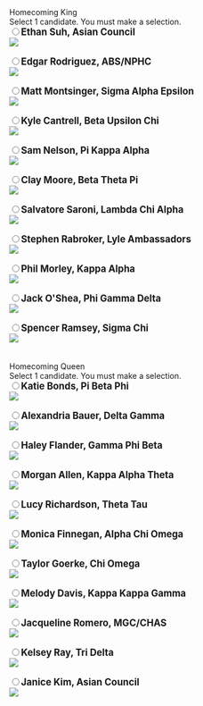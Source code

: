 <div id="BallotControlsContainer">
<span id="position263"><div class="PositionContainer"><div class="PositionTitle">Homecoming King</div><div class="PositionAllowedVotes">Select 1 candidate. You must make a selection.</div><div class="PositionCandidate"><span class="CandidateSelector"><input id="position263_1777" type="radio" name="position263$263" value="1777" /></span><span><strong style="font-size: 120%">Ethan Suh, Asian Council</strong><br /><img src="https://sites.smu.edu/elections/homecoming/Suh.jpg" /><br />&nbsp;</span></div><div class="PositionCandidate"><span class="CandidateSelector"><input id="position263_1778" type="radio" name="position263$263" value="1778" /></span><span><strong style="font-size: 120%">Edgar Rodriguez, ABS/NPHC</strong><br /><img src="https://sites.smu.edu/elections/homecoming/Rodriguez.jpg" /><br />&nbsp;</span></div><div class="PositionCandidate"><span class="CandidateSelector"><input id="position263_1779" type="radio" name="position263$263" value="1779" /></span><span><strong style="font-size: 120%">Matt Montsinger, Sigma Alpha Epsilon</strong><br /><img src="https://sites.smu.edu/elections/homecoming/Montsinger.jpg" /><br />&nbsp;</span></div><div class="PositionCandidate"><span class="CandidateSelector"><input id="position263_1780" type="radio" name="position263$263" value="1780" /></span><span><strong style="font-size: 120%">Kyle Cantrell, Beta Upsilon Chi</strong><br /><img src="https://sites.smu.edu/elections/homecoming/Cantrell.jpg" /><br />&nbsp;</span></div><div class="PositionCandidate"><span class="CandidateSelector"><input id="position263_1781" type="radio" name="position263$263" value="1781" /></span><span><strong style="font-size: 120%">Sam Nelson, Pi Kappa Alpha</strong><br /><img src="https://sites.smu.edu/elections/homecoming/Nelson.jpg" /><br />&nbsp;</span></div><div class="PositionCandidate"><span class="CandidateSelector"><input id="position263_1782" type="radio" name="position263$263" value="1782" /></span><span><strong style="font-size: 120%">Clay Moore, Beta Theta Pi</strong><br /><img src="https://sites.smu.edu/elections/homecoming/Moore.jpg" /><br />&nbsp;</span></div><div class="PositionCandidate"><span class="CandidateSelector"><input id="position263_1783" type="radio" name="position263$263" value="1783" /></span><span><strong style="font-size: 120%">Salvatore Saroni, Lambda Chi Alpha</strong><br /><img src="https://sites.smu.edu/elections/homecoming/Saroni.jpg " /><br />&nbsp;</span></div><div class="PositionCandidate"><span class="CandidateSelector"><input id="position263_1784" type="radio" name="position263$263" value="1784" /></span><span><strong style="font-size: 120%">Stephen Rabroker, Lyle Ambassadors</strong><br /><img src="https://sites.smu.edu/elections/homecoming/Rabroker.jpg" /><br />&nbsp;</span></div><div class="PositionCandidate"><span class="CandidateSelector"><input id="position263_1785" type="radio" name="position263$263" value="1785" /></span><span><strong style="font-size: 120%">Phil Morley, Kappa Alpha</strong><br /><img src="https://sites.smu.edu/elections/homecoming/Morley.jpg" /><br />&nbsp;</span></div><div class="PositionCandidate"><span class="CandidateSelector"><input id="position263_1786" type="radio" name="position263$263" value="1786" /></span><span><strong style="font-size: 120%">Jack O'Shea, Phi Gamma Delta</strong><br /><img src="https://sites.smu.edu/elections/homecoming/OShea.jpg" /><br />&nbsp;</span></div><div class="PositionCandidate"><span class="CandidateSelector"><input id="position263_1787" type="radio" name="position263$263" value="1787" /></span><span><strong style="font-size: 120%">Spencer Ramsey, Sigma Chi</strong><br /><img src="https://sites.smu.edu/elections/homecoming/Ramsey.jpg" /><br />&nbsp;</span></div></div></span><span id="ctl00" class="PositionErrorMessage" style="visibility:hidden;">An improper number of votes were cast for Homecoming King.</span><span id="position264"><div class="PositionContainer"><div class="PositionTitle">Homecoming Queen</div><div class="PositionAllowedVotes">Select 1 candidate. You must make a selection.</div><div class="PositionCandidate"><span class="CandidateSelector"><input id="position264_1788" type="radio" name="position264$264" value="1788" /></span><span><strong style="font-size: 120%">Katie Bonds, Pi Beta Phi</strong><br /><img src="https://sites.smu.edu/elections/homecoming/Bonds.jpg" /><br />&nbsp;</span></div><div class="PositionCandidate"><span class="CandidateSelector"><input id="position264_1789" type="radio" name="position264$264" value="1789" /></span><span><strong style="font-size: 120%">Alexandria Bauer, Delta Gamma</strong><br /><img src="https://sites.smu.edu/elections/homecoming/Bauer.jpg" /><br />&nbsp;</span></div><div class="PositionCandidate"><span class="CandidateSelector"><input id="position264_1790" type="radio" name="position264$264" value="1790" /></span><span><strong style="font-size: 120%">Haley Flander, Gamma Phi Beta</strong><br /><img src="https://sites.smu.edu/elections/homecoming/Flander.jpg" /><br />&nbsp;</span></div><div class="PositionCandidate"><span class="CandidateSelector"><input id="position264_1791" type="radio" name="position264$264" value="1791" /></span><span><strong style="font-size: 120%">Morgan Allen, Kappa Alpha Theta</strong><br /><img src="https://sites.smu.edu/elections/homecoming/Allen.jpg" /><br />&nbsp;</span></div><div class="PositionCandidate"><span class="CandidateSelector"><input id="position264_1792" type="radio" name="position264$264" value="1792" /></span><span><strong style="font-size: 120%">Lucy Richardson, Theta Tau</strong><br /><img src="https://sites.smu.edu/elections/homecoming/Richardson.jpg" /><br />&nbsp;</span></div><div class="PositionCandidate"><span class="CandidateSelector"><input id="position264_1793" type="radio" name="position264$264" value="1793" /></span><span><strong style="font-size: 120%">Monica Finnegan, Alpha Chi Omega</strong><br /><img src="https://sites.smu.edu/elections/homecoming/Finnegan.jpg" /><br />&nbsp;</span></div><div class="PositionCandidate"><span class="CandidateSelector"><input id="position264_1794" type="radio" name="position264$264" value="1794" /></span><span><strong style="font-size: 120%">Taylor Goerke, Chi Omega</strong><br /><img src="https://sites.smu.edu/elections/homecoming/Goerke.jpg" /><br />&nbsp;</span></div><div class="PositionCandidate"><span class="CandidateSelector"><input id="position264_1795" type="radio" name="position264$264" value="1795" /></span><span><strong style="font-size: 120%">Melody Davis, Kappa Kappa Gamma</strong><br /><img src="https://sites.smu.edu/elections/homecoming/Davis.jpg" /><br />&nbsp;</span></div><div class="PositionCandidate"><span class="CandidateSelector"><input id="position264_1796" type="radio" name="position264$264" value="1796" /></span><span><strong style="font-size: 120%">Jacqueline Romero, MGC/CHAS</strong><br /><img src="https://sites.smu.edu/elections/homecoming/Romero.jpg" /><br />&nbsp;</span></div><div class="PositionCandidate"><span class="CandidateSelector"><input id="position264_1798" type="radio" name="position264$264" value="1798" /></span><span><strong style="font-size: 120%">Kelsey Ray, Tri Delta</strong><br /><img src="https://sites.smu.edu/elections/homecoming/Ray.jpg" /><br />&nbsp;</span></div><div class="PositionCandidate"><span class="CandidateSelector"><input id="position264_1799" type="radio" name="position264$264" value="1799" /></span><span><strong style="font-size: 120%">Janice Kim, Asian Council </strong><br /><img src="https://sites.smu.edu/elections/homecoming/Kim.jpg" /><br />&nbsp;</span></div></div></span><span id="ctl01" class="PositionErrorMessage" style="visibility:hidden;">An improper number of votes were cast for Homecoming Queen.</span>
</div>
